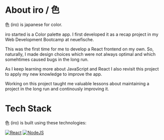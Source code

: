 # About iro / 色

色 (iro) is japanese for color.

iro started is a Color palette app. I first developed it as a recap project in my Web Development Bootcamp at neuefische.

This was the first time for me to develop a React frontend on my own. So, naturally, I made design choices which were not always optimal and which somehtimes caused bugs in the long run.

As I keep learning more about JavaScript and React I also revisit this project to apply my new knowledge to improve the app.

Working on this project taught me valuable lessons about maintaining a project in the long run and continously improving it.

# Tech Stack

色 (iro) is built using these technologies:

[![React](https://img.shields.io/badge/React-%2320232a.svg?logo=react&logoColor=%2361DAFB)](#) [![NodeJS](https://img.shields.io/badge/Node.js-6DA55F?logo=node.js&logoColor=white)](#)
